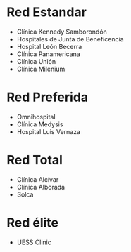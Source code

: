 # Red Estandar
- Clínica Kennedy Samborondón
- Hospitales de Junta de Beneficencia
- Hospital León Becerra
- Clínica Panamericana
- Clínica Unión
- Clínica Milenium

# Red Preferida
- Omnihospital
- Clínica Medysis
- Hospital Luis Vernaza

# Red Total
- Clínica Alcívar
- Clínica Alborada
- Solca

# Red élite
- UESS Clinic